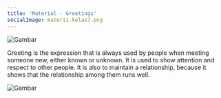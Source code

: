 ```yaml
---
title: 'Material - Greetings'
socialImage: materi1-kelas7.png
---
```

![Gambar](/materi1-kelas7.png)

Greeting is the expression that is always used by people when meeting someone new, either known or unknown. It is used to show attention and respect to other people. It is also to maintain a relationship, because it shows that the relationship among them runs well.

![Gambar](/materi1-tabel-kelas7.png)

